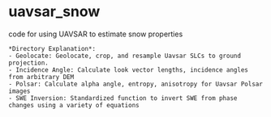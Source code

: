 # uavsar_snow
code for using UAVSAR to estimate snow properties

```
*Directory Explanation*:
- Geolocate: Geolocate, crop, and resample Uavsar SLCs to ground projection.
- Incidence Angle: Calculate look vector lengths, incidence angles from arbitrary DEM
- Polsar: Calculate alpha angle, entropy, anisotropy for Uavsar Polsar images
- SWE Inversion: Standardized function to invert SWE from phase changes using a variety of equations
```